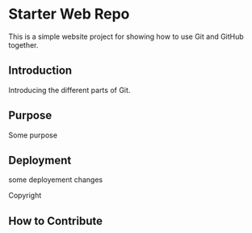 # Starter Web Repo

This is a simple website project for showing how to use Git and GitHub together.

## Introduction

Introducing the different parts of Git.


## Purpose
Some purpose

## Deployment

some deployement
changes

Copyright
## How to Contribute